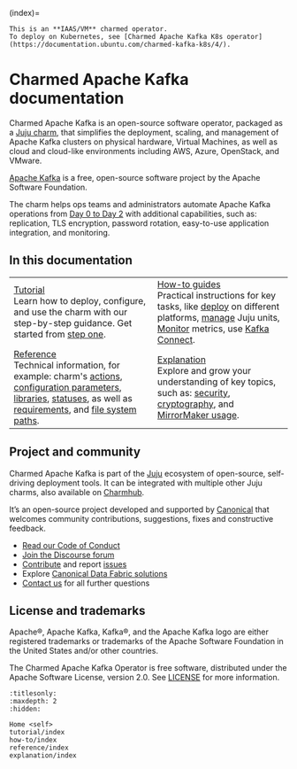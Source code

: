 (index)=

```{note}
This is an **IAAS/VM** charmed operator.
To deploy on Kubernetes, see [Charmed Apache Kafka K8s operator](https://documentation.ubuntu.com/charmed-kafka-k8s/4/).
```

# Charmed Apache Kafka documentation

Charmed Apache Kafka is an open-source software operator, packaged as a
[Juju charm](https://documentation.ubuntu.com/juju/3.6/reference/charm/),
that simplifies the deployment, scaling, and management of Apache Kafka clusters
on physical hardware, Virtual Machines, as well as cloud and cloud-like environments
including AWS, Azure, OpenStack, and VMware.

[Apache Kafka](https://kafka.apache.org) is a free, open-source software project
by the Apache Software Foundation.

The charm helps ops teams and administrators automate Apache Kafka operations from
[Day 0 to Day 2](https://codilime.com/blog/day-0-day-1-day-2-the-software-lifecycle-in-the-cloud-age/)
with additional capabilities, such as: replication, TLS encryption, password rotation,
easy-to-use application integration, and monitoring.

## In this documentation

| | |
|--|--|
|  [Tutorial](tutorial-introduction)</br>  Learn how to deploy, configure, and use the charm with our step-by-step guidance. Get started from [step one](tutorial-environment). </br> |  [How-to guides](how-to-index) </br> Practical instructions for key tasks, like [deploy](how-to-deploy-index) on different platforms, [manage](how-to-manage-units) Juju units, [Monitor](how-to-monitoring-enable-monitoring) metrics, use [Kafka Connect](how-to-use-kafka-connect-for-etl-workloads). |
| [Reference](reference-index) </br> Technical information, for example: charm's [actions](https://charmhub.io/kafka/actions?channel=3/edge), [configuration parameters](https://charmhub.io/kafka/configure?channel=3/edge), [libraries](https://charmhub.io/kafka/libraries/kafka_libs?channel=3/edge), [statuses](reference-statuses), as well as [requirements](reference-requirements), and [file system paths](reference-file-system-paths). | [Explanation](explanation-index) </br> Explore and grow your understanding of key topics, such as: [security](explanation-security), [cryptography](explanation-cryptography), and [MirrorMaker usage](explanation-mirrormaker2-0). |

## Project and community

Charmed Apache Kafka is part of the [Juju](https://juju.is/) ecosystem of open-source, self-driving deployment tools. It can be integrated with multiple other Juju charms, also available on [Charmhub](https://charmhub.io/).

It’s an open-source project developed and supported by [Canonical](https://canonical.com/) that welcomes community contributions, suggestions, fixes and constructive feedback.

- [Read our Code of Conduct](https://ubuntu.com/community/code-of-conduct)
- [Join the Discourse forum](https://discourse.charmhub.io/tag/kafka)
- [Contribute](https://github.com/canonical/kafka-operator/blob/main/CONTRIBUTING.md) and report [issues](https://github.com/canonical/kafka-operator/issues/new)
- Explore [Canonical Data Fabric solutions](https://canonical.com/data)
- [Contact us](reference-contact) for all further questions

## License and trademarks

Apache®, Apache Kafka, Kafka®, and the Apache Kafka logo are either registered trademarks
or trademarks of the Apache Software Foundation in the United States and/or other countries.

The Charmed Apache Kafka Operator is free software, distributed under the Apache Software License,
version 2.0.
See [LICENSE](https://github.com/canonical/kafka-operator/blob/main/LICENSE) for more information.

```{toctree}
:titlesonly:
:maxdepth: 2
:hidden:

Home <self>
tutorial/index
how-to/index
reference/index
explanation/index
```
